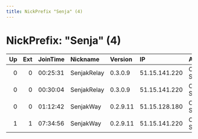 ```yaml
---
title: NickPrefix "Senja" (4)
---
```


# NickPrefix: "Senja" (4)

|   Up |   Ext | JoinTime   | Nickname    | Version   | IP            | AS            | CC   |   ORp |   Dirp | OS    | Contact   |   eFamMembers |
|-----:|------:|:-----------|:------------|:----------|:--------------|:--------------|:-----|------:|-------:|:------|:----------|--------------:|
|    0 |     0 | 00:25:31   | SenjakRelay | 0.3.0.9   | 51.15.141.220 | Online S.a.s. | fr   |   443 |     80 | Linux | SJK       |             1 |
|    0 |     0 | 00:30:04   | SenjakRelay | 0.3.0.9   | 51.15.141.220 | Online S.a.s. | fr   |   443 |     80 | Linux | SJK       |             1 |
|    0 |     0 | 01:12:42   | SenjakWay   | 0.2.9.11  | 51.15.128.180 | Online S.a.s. | fr   |   443 |     80 | Linux | SJK       |             1 |
|    1 |     1 | 07:34:56   | SenjakWay   | 0.2.9.11  | 51.15.141.220 | Online S.a.s. | fr   |   443 |     80 | Linux | SJK       |             1 |
